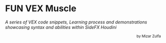 # FUN VEX Muscle

*A series of VEX code snippets, Learning process and demonstrations showcasing syntax and abilities within SideFX Houdini*
<p align="right"><small>by Mizar Zulfa</small></p>
